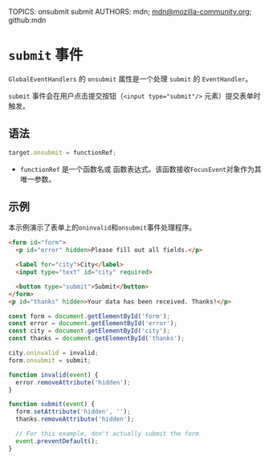 TOPICS: onsubmit
        submit
AUTHORS: mdn; mdn@mozilla-community.org; github:mdn

# `submit` 事件

`GlobalEventHandlers` 的 `onsubmit` 属性是一个处理 `submit` 的 `EventHandler`。

`submit` 事件会在用户点击提交按钮（`<input type="submit"/>` 元素）提交表单时触发。

## 语法

```javascript
target.onsubmit = functionRef;
```

- `functionRef` 是一个函数名或 函数表达式。该函数接收`FocusEvent`对象作为其唯一参数。

## 示例

本示例演示了表单上的`oninvalid`和`onsubmit`事件处理程序。

```html
<form id="form">
  <p id="error" hidden>Please fill out all fields.</p>

  <label for="city">City</label>
  <input type="text" id="city" required>

  <button type="submit">Submit</button>
</form>
<p id="thanks" hidden>Your data has been received. Thanks!</p>
```

```javascript
const form = document.getElementById('form');
const error = document.getElementById('error');
const city = document.getElementById('city');
const thanks = document.getElementById('thanks');

city.oninvalid = invalid;
form.onsubmit = submit;

function invalid(event) {
  error.removeAttribute('hidden');
}

function submit(event) {
  form.setAttribute('hidden', '');
  thanks.removeAttribute('hidden');

  // For this example, don't actually submit the form
  event.preventDefault();
}
```

